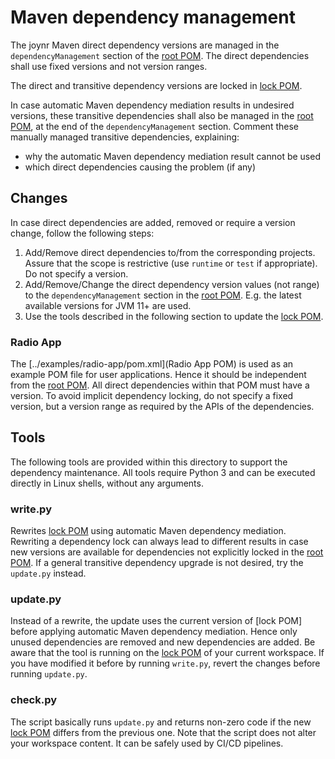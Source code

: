 # Maven dependency management

The joynr Maven direct dependency versions are managed in the `dependencyManagement` section of
the [root POM](../pom.xml).
The direct dependencies shall use fixed versions and not version ranges.

The direct and transitive dependency versions are locked in [lock POM](./pom.xml).

In case automatic Maven dependency mediation results in undesired versions,
these transitive dependencies shall also be managed in the [root POM](../pom.xml),
at the end of the `dependencyManagement` section. Comment these manually managed transitive
dependencies, explaining:
* why the automatic Maven dependency mediation result cannot be used
* which direct dependencies causing the problem (if any)

## Changes
In case direct dependencies are added, removed or require a version change, follow the following
steps:
1. Add/Remove direct dependencies to/from the corresponding projects. Assure that the scope is
restrictive (use `runtime` or `test` if appropriate). Do not specify a version.
2. Add/Remove/Change the direct dependency version values (not range) to the `dependencyManagement`
section in the [root POM](../pom.xml). E.g. the latest available versions for JVM 11+ are used.
3. Use the tools described in the following section to update the [lock POM](./pom.xml).

### Radio App
The [../examples/radio-app/pom.xml](Radio App POM) is used as an example POM file for user
applications. Hence it should be independent from the [root POM](../pom.xml). All
direct dependencies within that POM must have a version. To avoid implicit dependency locking,
do not specify a fixed version, but a version range as required by the APIs of the dependencies.

## Tools
The following tools are provided within this directory to support the dependency maintenance.
All tools require Python 3 and can be executed directly in Linux shells, without any arguments.

### write.py
Rewrites [lock POM](./pom.xml) using automatic Maven dependency mediation. 
Rewriting a dependency lock can always lead to different results in case new versions are available
for dependencies not explicitly locked in the [root POM](../pom.xml). If a general transitive
dependency upgrade is not desired, try the `update.py` instead.

### update.py
Instead of a rewrite, the update uses the current version of [lock POM] before applying automatic
Maven dependency mediation. Hence only unused dependencies are removed and new dependencies are
added. Be aware that the tool is running on the [lock POM](./pom.xml) of your current workspace.
If you have modified it before by running `write.py`, revert the changes before running `update.py`.


### check.py
The script basically runs `update.py` and returns non-zero code if the new [lock POM](./pom.xml)
differs from the previous one. Note that the script does not alter your workspace content.
It can be safely used by CI/CD pipelines.
